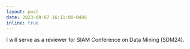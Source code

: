 ```yaml
---
layout: post
date: 2023-09-07 16:11:00-0400
inline: true
---
```

I will serve as a reviewer for SIAM Conference on Data Mining (SDM24).